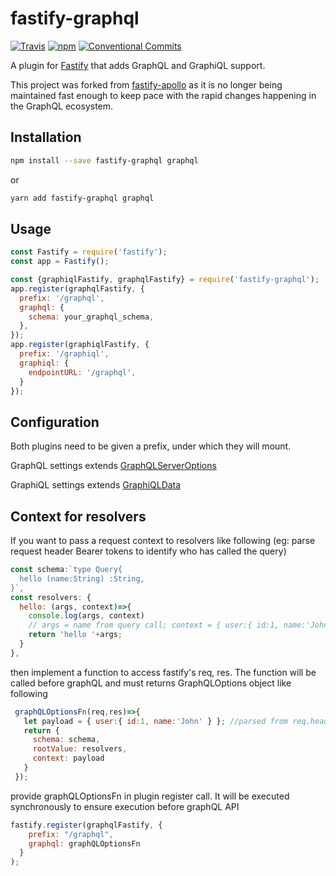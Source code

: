 # fastify-graphql
[![Travis](https://img.shields.io/travis/sirsavary/fastify-graphql.svg)](https://travis-ci.org/sirsavary/fastify-graphql)
[![npm](https://img.shields.io/npm/v/fastify-graphql.svg)](https://www.npmjs.com/package/fastify-graphql)
[![Conventional Commits](https://img.shields.io/badge/Conventional%20Commits-1.0.0-yellow.svg)](https://conventionalcommits.org)

A plugin for [Fastify](https://github.com/fastify/fastify) that adds GraphQL and GraphiQL support.

This project was forked from [fastify-apollo](https://github.com/coopnd/fastify-apollo) as it is no longer being maintained fast enough to keep pace with the rapid changes happening in the GraphQL ecosystem.

## Installation
```bash
npm install --save fastify-graphql graphql
```

or

```bash
yarn add fastify-graphql graphql
```

## Usage
```js
const Fastify = require('fastify');
const app = Fastify();

const {graphiqlFastify, graphqlFastify} = require('fastify-graphql');
app.register(graphqlFastify, { 
  prefix: '/graphql', 
  graphql: {
    schema: your_graphql_schema,
  },
});
app.register(graphiqlFastify, {
  prefix: '/graphiql',
  graphiql: {
    endpointURL: '/graphql',
  }
});
```

## Configuration

Both plugins need to be given a prefix, under which they will mount.

GraphQL settings extends [GraphQLServerOptions](https://github.com/apollographql/apollo-server/blob/master/packages/apollo-server-core/src/graphqlOptions.ts#L9-L37)

GraphiQL settings extends [GraphiQLData](https://github.com/apollographql/apollo-server/blob/master/packages/apollo-server-module-graphiql/src/renderGraphiQL.ts#L9-L33)


## Context for resolvers

If you want to pass a request context to resolvers like following 
(eg: parse request header Bearer tokens to identify who has called the query)

```js
const schema:`type Query{
  hello (name:String) :String,
}`,
const resolvers: {
  hello: (args, context)=>{
    console.log(args, context) 
    // args = name from query call; context = { user:{ id:1, name:'John' } }
    return 'hello '+args;
  }
},
```

then implement a function to access fastify's req, res. The function will be called before graphQL and must returns GraphQLOptions object like following

```js
 graphQLOptionsFn(req,res)=>{
   let payload = { user:{ id:1, name:'John' } }; //parsed from req.headers...
   return {
     schema: schema,
     rootValue: resolvers,
     context: payload 
   }
 }); 
```

provide graphQLOptionsFn in plugin register call. It will be executed synchronously to ensure execution before graphQL API 

```js
fastify.register(graphqlFastify, {
    prefix: "/graphql",
    graphql: graphQLOptionsFn
  }
);
```
